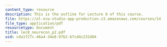 ```yaml
---
content_type: resource
description: This is the outline for Lecture 8 of this course.
file: https://ol-ocw-studio-app-production.s3.amazonaws.com/courses/14-127-behavioral-economics-and-finance-spring-2004/cda1f27c46a434e897b2b7cd4c232d84_lec8_neurecon_p2.pdf
file_type: application/pdf
resourcetype: Document
title: lec8_neurecon_p2.pdf
uid: cda1f27c-46a4-34e8-97b2-b7cd4c232d84
---
```

